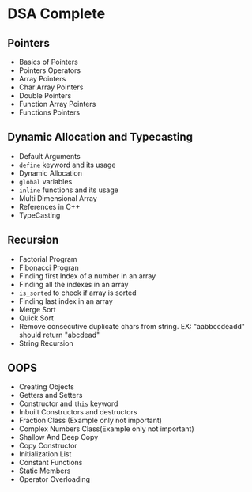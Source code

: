 # DSA Complete

## Pointers

- Basics of Pointers
- Pointers Operators
- Array Pointers
- Char Array Pointers
- Double Pointers
- Function Array Pointers
- Functions Pointers

## Dynamic Allocation and Typecasting

- Default Arguments
- `define` keyword and its usage
- Dynamic Allocation
- `global` variables
- `inline` functions and its usage
- Multi Dimensional Array
- References in C++
- TypeCasting

## Recursion

- Factorial Program
- Fibonacci Progran
- Finding first Index of a number in an array
- Finding all the indexes in an array
- `is_sorted` to check if array is sorted
- Finding last index in an array
- Merge Sort
- Quick Sort
- Remove consecutive duplicate chars from string. EX: "aabbccdeadd" should return "abcdead"
- String Recursion

## OOPS

- Creating Objects
- Getters and Setters
- Constructor and `this` keyword
- Inbuilt Constructors and destructors
- Fraction Class (Example only not important)
- Complex Numbers Class(Example only not important)
- Shallow And Deep Copy
- Copy Constructor
- Initialization List
- Constant Functions
- Static Members
- Operator Overloading
